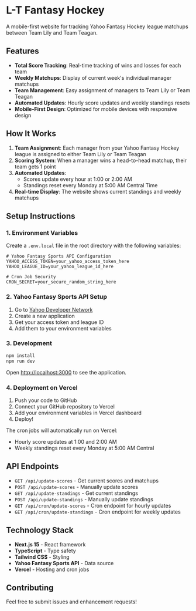 # L-T Fantasy Hockey

A mobile-first website for tracking Yahoo Fantasy Hockey league matchups between Team Lily and Team Teagan.

## Features

- **Total Score Tracking**: Real-time tracking of wins and losses for each team
- **Weekly Matchups**: Display of current week's individual manager matchups
- **Team Management**: Easy assignment of managers to Team Lily or Team Teagan
- **Automated Updates**: Hourly score updates and weekly standings resets
- **Mobile-First Design**: Optimized for mobile devices with responsive design

## How It Works

1. **Team Assignment**: Each manager from your Yahoo Fantasy Hockey league is assigned to either Team Lily or Team Teagan
2. **Scoring System**: When a manager wins a head-to-head matchup, their team gets 1 point
3. **Automated Updates**: 
   - Scores update every hour at 1:00 or 2:00 AM
   - Standings reset every Monday at 5:00 AM Central Time
4. **Real-time Display**: The website shows current standings and weekly matchups

## Setup Instructions

### 1. Environment Variables

Create a `.env.local` file in the root directory with the following variables:

```env
# Yahoo Fantasy Sports API Configuration
YAHOO_ACCESS_TOKEN=your_yahoo_access_token_here
YAHOO_LEAGUE_ID=your_yahoo_league_id_here

# Cron Job Security
CRON_SECRET=your_secure_random_string_here
```

### 2. Yahoo Fantasy Sports API Setup

1. Go to [Yahoo Developer Network](https://developer.yahoo.com/)
2. Create a new application
3. Get your access token and league ID
4. Add them to your environment variables

### 3. Development

```bash
npm install
npm run dev
```

Open [http://localhost:3000](http://localhost:3000) to see the application.

### 4. Deployment on Vercel

1. Push your code to GitHub
2. Connect your GitHub repository to Vercel
3. Add your environment variables in Vercel dashboard
4. Deploy!

The cron jobs will automatically run on Vercel:
- Hourly score updates at 1:00 and 2:00 AM
- Weekly standings reset every Monday at 5:00 AM Central

## API Endpoints

- `GET /api/update-scores` - Get current scores and matchups
- `POST /api/update-scores` - Manually update scores
- `GET /api/update-standings` - Get current standings
- `POST /api/update-standings` - Manually update standings
- `GET /api/cron/update-scores` - Cron endpoint for hourly updates
- `GET /api/cron/update-standings` - Cron endpoint for weekly updates

## Technology Stack

- **Next.js 15** - React framework
- **TypeScript** - Type safety
- **Tailwind CSS** - Styling
- **Yahoo Fantasy Sports API** - Data source
- **Vercel** - Hosting and cron jobs

## Contributing

Feel free to submit issues and enhancement requests!
